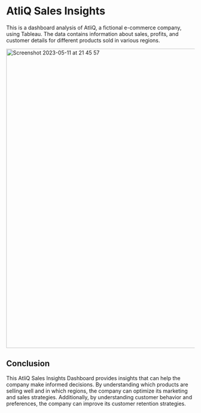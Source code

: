 # AtliQ Sales Insights
This is a dashboard analysis of AtliQ, a fictional e-commerce company, using Tableau. The data contains information about sales, profits, and customer details for different products sold in various regions.

<img width="800" height="800" alt="Screenshot 2023-05-11 at 21 45 57" src="https://github.com/GloryTrizza/Atliq-Sales-Insights/assets/77668194/1fa004c3-d1a0-4878-a0cb-791c551c7992">

## Conclusion
This AtliQ Sales Insights Dashboard provides insights that can help the company make informed decisions. By understanding which products are selling well and in which regions, the company can optimize its marketing and sales strategies. Additionally, by understanding customer behavior and preferences, the company can improve its customer retention strategies.
